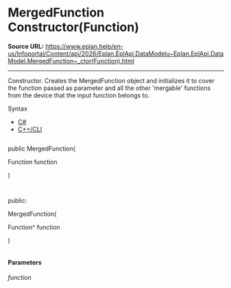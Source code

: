 # MergedFunction Constructor(Function)

**Source URL:** https://www.eplan.help/en-us/Infoportal/Content/api/2026/Eplan.EplApi.DataModelu~Eplan.EplApi.DataModel.MergedFunction~_ctor(Function).html

---

Constructor. Creates the MergedFunction object and initializes it to cover the function passed as parameter and all the other 'mergable' functions from the device that the input function belongs to.

Syntax

- [C#](#i-syntax-CS)
- [C++/CLI](#i-syntax-CPP2005)

```
```
public MergedFunction( 

   Function function

)
```
```

```
```
public:

MergedFunction( 

   Function^ function

)
```
```

#### Parameters

*function*
